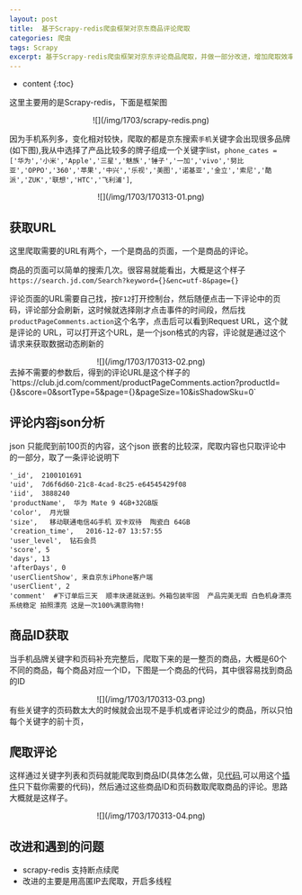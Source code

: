 ```yaml
---
layout: post
title:  基于Scrapy-redis爬虫框架对京东商品评论爬取
categories: 爬虫
tags: Scrapy
excerpt: 基于Scrapy-redis爬虫框架对京东评论商品爬取，并做一部分改进，增加爬取效率
---
```


* content
{:toc}

这里主要用的是Scrapy-redis，下面是框架图
<div style="text-align:center" markdown="1">
![](/img/1703/scrapy-redis.png)
</div>


因为手机系列多，变化相对较快，爬取的都是京东搜索`手机`关键字会出现很多品牌(如下图),我从中选择了产品比较多的牌子组成一个关键字list，`phone_cates = ['华为','小米','Apple','三星','魅族','锤子','一加','vivo','努比亚','OPPO','360','苹果','中兴','乐视','美图','诺基亚','金立','索尼','酷派','ZUK','联想','HTC','飞利浦']`,

<div style="text-align:center" markdown="1">
![](/img/1703/170313-01.png)
</div>


## 获取URL 

这里爬取需要的URL有两个，一个是商品的页面，一个是商品的评论。 
   
商品的页面可以简单的搜索几次。很容易就能看出，大概是这个样子   
`https://search.jd.com/Search?keyword={}&enc=utf-8&page={}` 
  
评论页面的URL需要自己找，按`F12`打开控制台，然后随便点击一下评论中的页码，评论部分会刷新，这时候就选择刚才点击事件的时间段，然后找`productPageComments.action`这个名字，点击后可以看到Request URL，这个就是评论的	URL，可以打开这个URL，是一个json格式的内容，评论就是通过这个请求来获取数据动态刷新的     
<div style="text-align:center" markdown="1">
![](/img/1703/170313-02.png)
</div>
去掉不需要的参数后，得到的评论URL是这个样子的`https://club.jd.com/comment/productPageComments.action?productId={}&score=0&sortType=5&page={}&pageSize=10&isShadowSku=0`

##  评论内容json分析
json 只能爬到前100页的内容，这个json 嵌套的比较深，爬取内容也只取评论中的一部分，取了一条评论说明下
```
'_id',  2100101691
'uid',  7d6f6d60-21c8-4cad-8c25-e64545429f08
'iid',  3888240 
'productName',  华为 Mate 9 4GB+32GB版 
'color',  月光银
'size',   移动联通电信4G手机 双卡双待  陶瓷白 64GB
'creation_time',   2016-12-07 13:57:55
'user_level',  钻石会员
'score', 5
'days', 13
'afterDays', 0
'userClientShow', 来自京东iPhone客户端 
'userClient', 2
'comment'  #下订单后三天  顺丰炔递就送到。外箱包装牢固  产品完美无瑕 白色机身漂亮 系统稳定 拍照漂亮 这是一次100%满意购物!
```
## 商品ID获取

当手机品牌关键字和页码补充完整后，爬取下来的是一整页的商品，大概是60个不同的商品，每个商品对应一个ID，下图是一个商品的代码，其中很容易找到商品的ID
<div style="text-align:center" markdown="1">
![](/img/1703/170313-03.png)
</div>
有些关键字的页码数太大的时候就会出现不是手机或者评论过少的商品，所以只怕每个关键字的前十页，

## 爬取评论
这样通过关键字列表和页码就能爬取到商品ID(具体怎么做，见[代码](https://github.com/HGladiator/MyCodes/tree/master/Scrapy/jdcomment),可以用这个[插件](https://chrome.google.com/webstore/detail/octotree/bkhaagjahfmjljalopjnoealnfndnagc)只下载你需要的代码)，然后通过这些商品ID和页码数取爬取商品的评论。思路大概就是这样子。
<div style="text-align:center" markdown="1">
![](/img/1703/170313-04.png)
</div>

## 改进和遇到的问题
- scrapy-redis 支持断点续爬
- 改进的主要是用高匿IP去爬取，开启多线程


